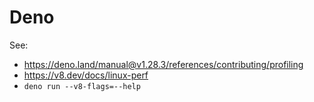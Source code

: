 # Deno

See:

* https://deno.land/manual@v1.28.3/references/contributing/profiling
* https://v8.dev/docs/linux-perf
* `deno run --v8-flags=--help`
